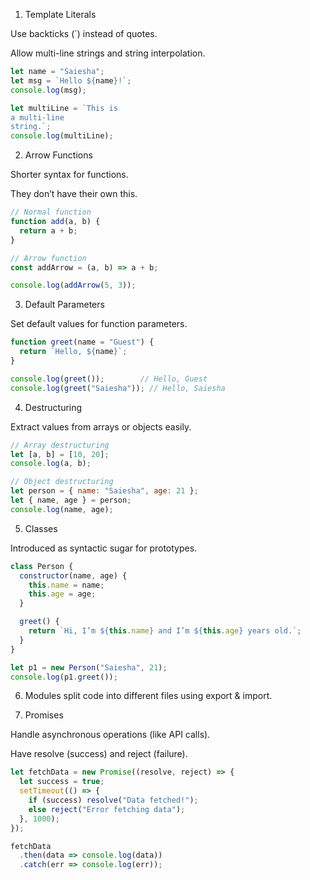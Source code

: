 1. Template Literals

Use backticks (`) instead of quotes.

Allow multi-line strings and string interpolation.
```js
let name = "Saiesha";
let msg = `Hello ${name}!`;
console.log(msg);

let multiLine = `This is
a multi-line
string.`;
console.log(multiLine);
```
2. Arrow Functions

Shorter syntax for functions.

They don’t have their own this.
```js
// Normal function
function add(a, b) {
  return a + b;
}

// Arrow function
const addArrow = (a, b) => a + b;

console.log(addArrow(5, 3));
```
3. Default Parameters

Set default values for function parameters.
```js
function greet(name = "Guest") {
  return `Hello, ${name}`;
}

console.log(greet());        // Hello, Guest
console.log(greet("Saiesha")); // Hello, Saiesha
```
4. Destructuring

Extract values from arrays or objects easily.
```js
// Array destructuring
let [a, b] = [10, 20];
console.log(a, b);

// Object destructuring
let person = { name: "Saiesha", age: 21 };
let { name, age } = person;
console.log(name, age);
```
5. Classes

Introduced as syntactic sugar for prototypes.
```js
class Person {
  constructor(name, age) {
    this.name = name;
    this.age = age;
  }

  greet() {
    return `Hi, I’m ${this.name} and I’m ${this.age} years old.`;
  }
}

let p1 = new Person("Saiesha", 21);
console.log(p1.greet());
```
6. Modules
split code into different files using export & import.

7. Promises

Handle asynchronous operations (like API calls).

Have resolve (success) and reject (failure).
```js
let fetchData = new Promise((resolve, reject) => {
  let success = true;
  setTimeout(() => {
    if (success) resolve("Data fetched!");
    else reject("Error fetching data");
  }, 1000);
});

fetchData
  .then(data => console.log(data))
  .catch(err => console.log(err));
```
